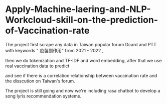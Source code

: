 # Apply-Machine-laering-and-NLP-Workcloud-skill-on-the-prediction-of-Vaccination-rate
The project first scrape any data in Taiwan popular forum Dcard and PTT with keywords " 疫苗副作用" from 2021 - 2022 , 

then we do tokenization and TF-IDF and word embedding, after that we use real vaccination data to predict 

and see if there is a correlation relationship between vaccination rate and the disscution on Taiwan's forum. 

The project is still going and now we're including rasa chatbot to develop a song lyris recommendation systems. 
